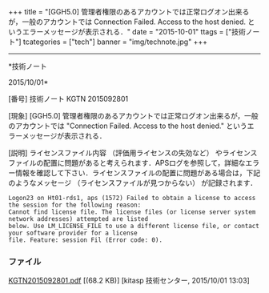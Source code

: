 ﻿+++
title = "[GGH5.0] 管理者権限のあるアカウントでは正常ログオン出来るが，一般のアカウントでは Connection Failed. Access to the host denied. というエラーメッセージが表示される．"
date = "2015-10-01"
ttags = ["技術ノート"]
tcategories = ["tech"]
banner = "img/technote.jpg"
+++

-----------------------------------------------------------------------------------------------------------------------------

*技術ノート

2015/10/01*


[番号]
技術ノート KGTN 2015092801

[現象]
[GGH5.0]
管理者権限のあるアカウントでは正常ログオン出来るが，一般のアカウントでは
"Connection Failed. Access to the host denied."
というエラーメッセージが表示される．

[説明]
ライセンスファイル内容 （評価用ライセンスの失効など）
やライセンスファイルの配置に問題があると考えられます．APSログを参照して，詳細なエラー情報を確認して下さい．ライセンスファイルの配置に問題がある場合は，下記のようなメッセージ
（ライセンスファイルが見つからない） が記録されます．

    Logon23 on Ht01-rds1, aps (1572) Failed to obtain a license to access the session for the following reason:
    Cannot find license file. The license files (or license server system network addresses) attempted are listed
    below. Use LM_LICENSE_FILE to use a different license file, or contact your software provider for a license
    file. Feature: session Fil (Error code: 0).


### ファイル





[KGTN2015092801.pdf](http://techreport.kitasp.net/attachments/download/2275/KGTN2015092801.pdf)
 [(68.2 KB)] [kitasp 技術センター, 2015/10/01
13:03]
